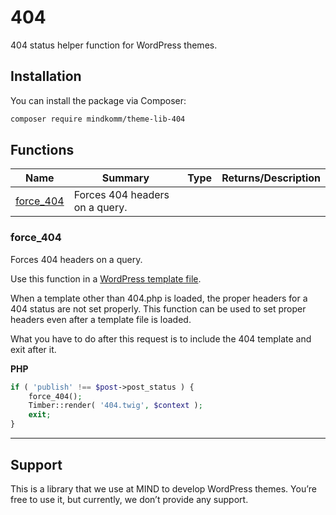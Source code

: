 # 404

404 status helper function for WordPress themes.

## Installation

You can install the package via Composer:

```bash
composer require mindkomm/theme-lib-404
```

## Functions

| Name | Summary | Type | Returns/Description |
| --- | --- | --- | --- |
| [force_404](#force_404) | Forces 404 headers on a query. |  |  |

### force\_404

<p class="summary">Forces 404 headers on a query.</p>

Use this function in a [WordPress template file](https://wphierarchy.com/).

When a template other than 404.php is loaded, the proper headers for a 404 status are not set properly.
This function can be used to set proper headers even after a template file is loaded.

What you have to do after this request is to include the 404 template and exit after it.

**PHP**

```php
if ( 'publish' !== $post->post_status ) {
    force_404();
    Timber::render( '404.twig', $context );
    exit;
}
```

---


## Support

This is a library that we use at MIND to develop WordPress themes. You’re free to use it, but currently, we don’t provide any support. 
